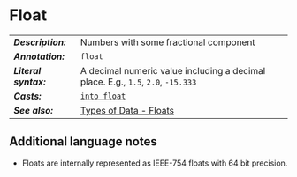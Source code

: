 # Float

|                       |                                                                                  |
| --------------------- | -------------------------------------------------------------------------------- |
| **_Description:_**    | Numbers with some fractional component                                           |
| **_Annotation:_**     | `float`                                                                          |
| **_Literal syntax:_** | A decimal numeric value including a decimal place. E.g., `1.5`, `2.0`, `-15.333` |
| **_Casts:_**          | [`into float`](/commands/docs/into_float.md)                                     |
| **_See also:_**       | [Types of Data - Floats](/book/types_of_data.md#floatsdecimals)                  |

## Additional language notes

- Floats are internally represented as IEEE-754 floats with 64 bit precision.

<!-- TBD: semantics for comparison, NaN/InF. Future hashing. -->

